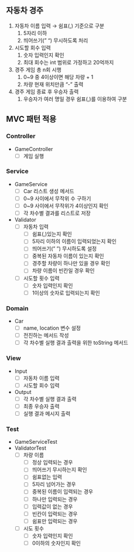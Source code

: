## 자동차 경주

1. 자동차 이름 입력 → 쉼표(,) 기준으로 구분
    1. 5자리 이하
    2. 띄어쓰기(” “) 무시하도록 처리
2. 시도할 회수 입력
    1. 숫자 입력인지 확인
    2. 최대 회수는 int 범위로 가정하고 20억까지
3. 경주 게임 총 n회 시행
    1. 0~9 중 4이상이면 해당 차량 + 1
    2. 차량 현재 위치만큼 “-” 출력
4. 경주 게임 종료 후 우승자 출력
    1. 우승자가 여러 명일 경우 쉼표(,)를 이용하여 구분

## **MVC 패턴 적용**

### **Controller**

- GameController
    - [ ]  게임 실행

### **Service**

- GameService
    - [ ]  Car 리스트 생성 메서드
    - [ ]  0~9 사이에서 무작위 수 구하기
    - [ ]  0~9 사이에서 무작위가 4이상인지 확인
    - [ ]  각 차수별 결과를 리스트로 저장

- Validator
    - [ ]  자동차 입력
        - [ ]  쉼표(,)있는지 확인
        - [ ]  5자리 이하의 이름이 입력되었는지 확인
        - [ ]  띄어쓰기(” ”) 무시하도록 설정
        - [ ]  중복된 자동차 이름이 있는지 확인
        - [ ]  경주할 차량이 하나만 있을 경우 확인
        - [ ]  차량 이름이 빈칸일 경우 확인
    - [ ]  시도할 횟수 입력
        - [ ]  숫자 입력인지 확인
        - [ ]  1이상의 숫자로 입력되는지 확인

### **Domain**

- Car
    - [ ]  name, location 변수 설정
    - [ ]  전진하는 메서드 작성
    - [ ]  각 차수별 실행 결과 출력을 위한 toString 메서드

### **View**

- Input
    - [ ]  자동차 이름 입력
    - [ ]  시도할 회수 입력

- Output
    - [ ]  각 차수별 실행 결과 출력
    - [ ]  최종 우승자 출력
    - [ ]  실행 결과 메시지 출력

### Test

- GameServiceTest
- ValidatorTest
    - [ ]  차량 이름
        - [ ]  정상 입력되는 경우
        - [ ]  띄어쓰기 무시하는지 확인
        - [ ]  쉼표없는 입력
        - [ ]  5자리 넘어가는 경우
        - [ ]  중복된 이름이 입력되는 경우
        - [ ]  하나만 입력되는 경우
        - [ ]  입력값이 없는 경우
        - [ ]  빈칸이 입력되는 경우
        - [ ]  쉼표만 입력되는 경우
    - [ ]  시도 횟수
        - [ ]  숫자 입력인지 확인
        - [ ]  0이하의 숫자인지 확인